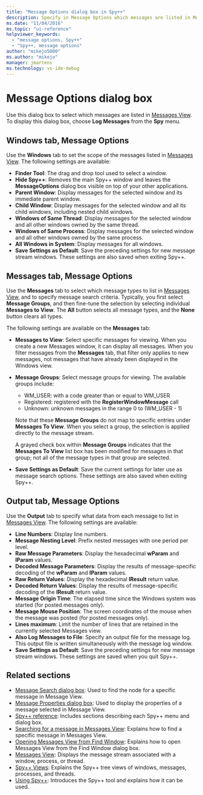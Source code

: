 ```yaml
---
title: "Message Options dialog box in Spy++"
description: Specify in Message Options which messages are listed in Messages View, and what message data to display.
ms.date: "11/04/2016"
ms.topic: "ui-reference"
helpviewer_keywords:
  - "message options, Spy++"
  - "Spy++, message options"
author: "mikejo5000"
ms.author: "mikejo"
manager: jmartens
ms.technology: vs-ide-debug
---
```

# Message Options dialog box


Use this dialog box to select which messages are listed in [Messages View](messages-view.md). To display this dialog box, choose **Log Messages** from the **Spy** menu.

## Windows tab, Message Options

Use the **Windows** tab to set the scope of the messages listed in [Messages View](messages-view.md). The following settings are available:

- **Finder Tool**: The drag and drop tool used to select a window.
- **Hide Spy++**: Removes the main Spy++ window and leaves the **MessageOptions** dialog box visible on top of your other applications.
- **Parent Window**: Display messages for the selected window and its immediate parent window.
- **Child Window**: Display messages for the selected window and all its child windows, including nested child windows.
- **Windows of Same Thread**: Display messages for the selected window and all other windows owned by the same thread.
- **Windows of Same Process**: Display messages for the selected window and all other windows owned by the same process.
- **All Windows in System**: Display messages for all windows.
- **Save Settings as Default**: Save the preceding settings for new message stream windows. These settings are also saved when exiting Spy++.

## Messages tab, Message Options

Use the **Messages** tab to select which message types to list in [Messages View](messages-view.md), and to specify message search criteria. Typically, you first select **Message Groups**, and then fine-tune the selection by selecting individual **Messages to View**. The **All** button selects all message types, and the **None** button clears all types.

The following settings are available on the **Messages** tab:

- **Messages to View**: Select specific messages for viewing. When you create a new Messages window, it can display all messages. When you filter messages from the **Messages** tab, that filter only applies to new messages, not messages that have already been displayed in the Windows view.
- **Message Groups**: Select message groups for viewing. The available groups include:
    - WM_USER: with a code greater than or equal to WM_USER
    - Registered: registered with the **RegisterWindowMessage** call
    - Unknown: unknown messages in the range 0 to (WM_USER - 1)

  Note that these **Message Groups** do not map to specific entries under **Messages To View**. When you select a group, the selection is applied directly to the message stream.

  A grayed check box within **Message Groups** indicates that the **Messages To View** list box has been modified for messages in that group; not all of the message types in that group are selected.
- **Save Settings as Default**: Save the current settings for later use as message search options. These settings are also saved when exiting Spy++.

## Output tab, Message Options

Use the **Output** tab to specify what data from each message to list in [Messages View](messages-view.md). The following settings are available:

- **Line Numbers**: Display line numbers.
- **Message Nesting Level**: Prefix nested messages with one period per level.
- **Raw Message Parameters**: Display the hexadecimal **wParam** and **lParam** values.
- **Decoded Message Parameters**: Display the results of message-specific decoding of the **wParam** and **lParam** values.
- **Raw Return Values**: Display the hexadecimal **lResult** return value.
- **Decoded Return Values**: Display the results of message-specific decoding of the **lResult** return value.
- **Message Origin Time**: The elapsed time since the Windows system was started (for posted messages only).
- **Message Mouse Position**: The screen coordinates of the mouse when the message was posted (for posted messages only).
- **Lines maximum**: Limit the number of lines that are retained in the currently selected Messages view.
- **Also Log Messages to File**: Specify an output file for the message log. This output file is written simultaneously with the message log window.
- **Save Settings as Default**: Save the preceding settings for new message stream windows. These settings are saved when you quit Spy++.

## Related sections

- [Message Search dialog box](message-search-dialog-box.md): Used to find the node for a specific message in Message View.
- [Message Properties dialog box](message-properties-dialog-box.md): Used to display the properties of a message selected in Message View.
- [Spy++ reference](spy-increment-reference.md): Includes sections describing each Spy++ menu and dialog box.
- [Searching for a message in Messages View](how-to-search-for-a-message-in-messages-view.md): Explains how to find a specific message in Messages View.
- [Opening Messages View from Find Window](how-to-open-messages-view-from-find-window.md): Explains how to open Messages View from the Find Window dialog box.
- [Messages View](messages-view.md): Displays the message stream associated with a window, process, or thread.
- [Spy++ Views](spy-increment-views.md): Explains the Spy++ tree views of windows, messages, processes, and threads.
- [Using Spy++](using-spy-increment.md): Introduces the Spy++ tool and explains how it can be used.